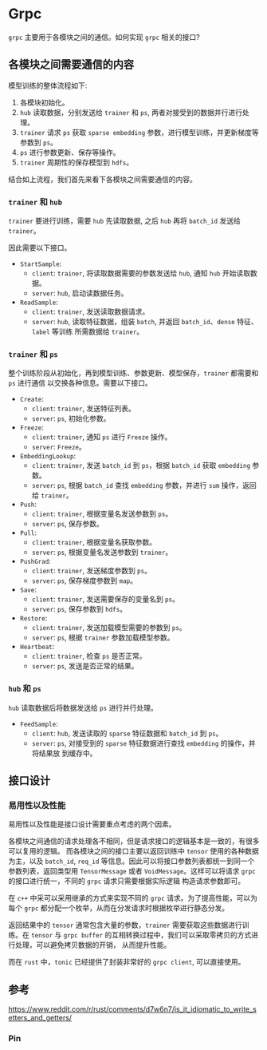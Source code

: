 # Grpc

`grpc` 主要用于各模块之间的通信。如何实现 `grpc` 相关的接口?

##  各模块之间需要通信的内容

模型训练的整体流程如下:

1. 各模块初始化。
2. `hub` 读取数据，分别发送给 `trainer` 和 `ps`, 两者对接受到的数据并行进行处理。
3. `trainer` 请求 `ps` 获取 `sparse embedding` 参数，进行模型训练，并更新梯度等参数到 `ps`。
4. `ps` 进行参数更新、保存等操作。
5. `trainer` 周期性的保存模型到 `hdfs`。

结合如上流程，我们首先来看下各模块之间需要通信的内容。


### `trainer` 和 `hub`

`trainer` 要进行训练，需要 `hub` 先读取数据, 之后 `hub` 再将 `batch_id` 发送给 `trainer`。

因此需要以下接口。

- `StartSample`:
  - `client`: `trainer`, 将读取数据需要的参数发送给 `hub`, 通知 `hub` 开始读取数据。
  - `server`: `hub`, 启动读数据任务。
- `ReadSample`:
  - `client`: `trainer`, 发送读取数据请求。
  - `server`: `hub`, 读取特征数据，组装 `batch`, 并返回 `batch_id`、`dense` 特征、`label` 等训练
  所需数据给 `trainer`。


### `trainer` 和 `ps`

整个训练阶段从初始化，再到模型训练、参数更新、模型保存，`trainer` 都需要和 `ps` 进行通信
以交换各种信息。需要以下接口。

- `Create`:
  - `client`: `trainer`, 发送特征列表。
  - `server`: `ps`, 初始化参数。
- `Freeze`:
  - `client`: `trainer`, 通知 `ps` 进行 `Freeze` 操作。
  - `server`: `Freeze`。
- `EmbeddingLookup`:
  - `client`: `trainer`, 发送 `batch_id` 到 `ps`，根据 `batch_id` 获取 `embedding` 参数。
  - `server`: `ps`, 根据 `batch_id` 查找 `embedding` 参数，并进行 `sum` 操作，返回给 `trainer`。
- `Push`:
  - `client`: `trainer`, 根据变量名发送参数到 `ps`。
  - `server`: `ps`, 保存参数。
- `Pull`:
  - `client`: `trainer`, 根据变量名获取参数。
  - `server`: `ps`, 根据变量名发送参数到 `trainer`。
- `PushGrad`:
  - `client`: `trainer`, 发送梯度参数到 `ps`。
  - `server`: `ps`, 保存梯度参数到 `map`。
- `Save`:
  - `client`: `trainer`, 发送需要保存的变量名到 `ps`。
  - `server`: `ps`, 保存参数到 `hdfs`。
- `Restore`:
  - `client`: `trainer`, 发送加载模型需要的参数到 `ps`。
  - `server`: `ps`, 根据 `trainer` 参数加载模型参数。
- `Heartbeat`:
  - `client`: `trainer`, 检查 `ps` 是否正常。
  - `server`: `ps`, 发送是否正常的结果。
  

### `hub` 和 `ps`

`hub` 读取数据后将数据发送给 `ps` 进行并行处理。

- `FeedSample`:
  - `client`: `hub`, 发送读取的 `sparse` 特征数据和 `batch_id` 到 `ps`。
  - `server`: `ps`, 对接受到的 `sparse` 特征数据进行查找 `embedding` 的操作，并将结果放
  到缓存中。


## 接口设计

### 易用性以及性能

易用性以及性能是接口设计需要重点考虑的两个因素。

各模块之间通信的请求处理各不相同，但是请求接口的逻辑基本是一致的，有很多可以复用的逻辑。
而各模块之间的接口主要以返回训练中 `tensor` 使用的各种数据为主，以及 `batch_id`, `req_id`
等信息。因此可以将接口参数列表都统一到同一个参数列表，返回类型用 `TensorMessage` 或者
`VoidMessage`。这样可以将请求 `grpc` 的接口进行统一，不同的 `grpc` 请求只需要根据实际逻辑
构造请求参数即可。

在 `c++` 中采可以采用继承的方式来实现不同的 `grpc` 请求。为了提高性能，可以为每个 `grpc`
都分配一个枚举，从而在分发请求时根据枚举进行静态分发。

返回结果中的 `tensor` 通常包含大量的参数，`trainer` 需要获取这些数据进行训练。在 `tensor`
与 `grpc buffer` 的互相转换过程中，我们可以采取零拷贝的方式进行处理，可以避免拷贝数据的开销，
从而提升性能。

而在 `rust` 中，`tonic` 已经提供了封装非常好的 `grpc client`, 可以直接使用。


## 参考

https://www.reddit.com/r/rust/comments/d7w6n7/is_it_idiomatic_to_write_setters_and_getters/

### Pin
